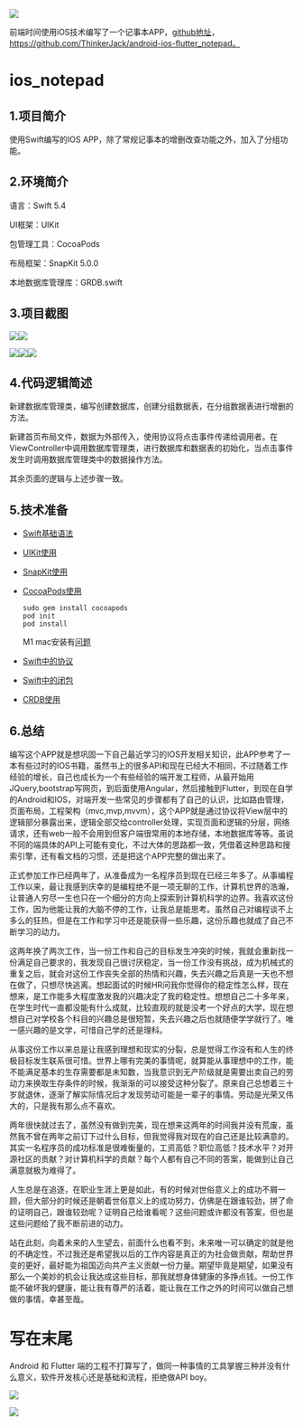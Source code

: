 ![](https://img-blog.csdnimg.cn/20211014152112852.png)

前端时间使用iOS技术编写了一个记事本APP，[github地址](https://github.com/ThinkerJack/android-ios-flutter_notepad)，https://github.com/ThinkerJack/android-ios-flutter_notepad。

# ios_notepad

## 1.项目简介

使用Swift编写的IOS APP，除了常规记事本的增删改查功能之外，加入了分组功能。

## 2.环境简介

语言：Swift 5.4

UI框架：UIKit

包管理工具：CocoaPods

布局框架：SnapKit 5.0.0

本地数据库管理库：GRDB.swift

## 3.项目截图

![](https://img-blog.csdnimg.cn/56b9067b42d64e0790bd8dce4755082a.png)![](https://img-blog.csdnimg.cn/b9eaa8f15e22495ba23a459167b9294c.png)

![](https://img-blog.csdnimg.cn/3f36ad8153c14385a00aba8fbce730ba.png)![](https://img-blog.csdnimg.cn/3474e1c07636435f88409bea199596d8.png)![](https://img-blog.csdnimg.cn/e4e83d9a8a43436d9bf1673cb3fef2f4.png)

## 4.代码逻辑简述

新建数据库管理类，编写创建数据库，创建分组数据表，在分组数据表进行增删的方法。

新建首页布局文件，数据为外部传入，使用协议将点击事件传递给调用者。在ViewController中调用数据库管理类，进行数据库和数据表的初始化，当点击事件发生时调用数据库管理类中的数据操作方法。

其余页面的逻辑与上述步骤一致。

## 5.技术准备

- [Swift基础语法](https://docs.swift.org/swift-book/GuidedTour/GuidedTour.html)

- [UIKit使用](https://developer.apple.com/documentation/uikit/)

- [SnapKit使用](http://snapkit.io/docs/)

- [CocoaPods使用](https://cocoapods.org/)

  ```
  sudo gem install cocoapods
  pod init
  pod install
  ```

  M1 mac安装有[问题](https://github.com/CocoaPods/CocoaPods/issues/10723)

- [Swift中的协议](https://docs.swift.org/swift-book/LanguageGuide/Protocols.html)

- [Swift中的闭包](https://docs.swift.org/swift-book/LanguageGuide/Closures.html)

- [CRDB使用](https://github.com/groue/GRDB.swift)

## 6.总结

编写这个APP就是想巩固一下自己最近学习的IOS开发相关知识，此APP参考了一本有些过时的IOS书籍，虽然书上的很多API和现在已经大不相同，不过随着工作经验的增长，自己也成长为一个有些经验的端开发工程师，从最开始用JQuery,bootstrap写网页，到后面使用Angular，然后接触到Flutter，到现在自学的Android和IOS，对端开发一些常见的步骤都有了自己的认识，比如路由管理，页面布局，工程架构（mvc,mvp,mvvm），这个APP就是通过协议将View层中的逻辑部分暴露出来，逻辑全部交给controller处理，实现页面和逻辑的分层，网络请求，还有web一般不会用到但客户端很常用的本地存储，本地数据库等等。虽说不同的端具体的API上可能有变化，不过大体的思路都一致，凭借着这种思路和搜索引擎，还有看文档的习惯，还是把这个APP完整的做出来了。

正式参加工作已经两年了，从准备成为一名程序员到现在已经三年多了。从事编程工作以来，最让我感到庆幸的是编程绝不是一项无聊的工作，计算机世界的浩瀚，让普通人穷尽一生也只在一个细分的方向上探索到计算机科学的边界。我喜欢这份工作，因为他能让我的大脑不停的工作，让我总是能思考。虽然自己对编程谈不上多么的狂热，但是在工作和学习中还是能获得一些乐趣，这份乐趣也就成了自己不断学习的动力。

这两年换了两次工作，当一份工作和自己的目标发生冲突的时候，我就会重新找一份满足自己要求的，我发现自己很讨厌稳定，当一份工作没有挑战，成为机械式的重复之后，就会对这份工作丧失全部的热情和兴趣，失去兴趣之后真是一天也不想在做了，只想尽快逃离。想起面试的时候HR问我你觉得你的稳定性怎么样，现在想来，是工作能多大程度激发我的兴趣决定了我的稳定性。想想自己二十多年来，在学生时代一直都没能有什么成就，比较直观的就是没考一个好点的大学，现在想想自己对学校各个科目的兴趣总是很短暂，失去兴趣之后也就随便学学就行了。唯一感兴趣的是文学，可惜自己学的还是理科。

从事这份工作以来总是让我感到理想和现实的分裂，总是觉得工作没有和人生的终极目标发生联系很可惜。世界上哪有完美的事情呢，就算能从事理想中的工作，能不能满足基本的生存需要都是未知数，当我意识到无产阶级就是需要出卖自己的劳动力来换取生存条件的时候，我渐渐的可以接受这种分裂了。原来自己总想着三十岁就退休，逐渐了解实际情况后才发现劳动可能是一辈子的事情。劳动是光荣又伟大的，只是我有那么点不喜欢。

两年很快就过去了，虽然没有做到完美，现在想来这两年的时间我并没有荒废，虽然我不曾在两年之前订下过什么目标，但我觉得我对现在的自己还是比较满意的。其实一名程序员的成功标准是很难衡量的，工资高低？职位高低？技术水平？对开源社区的贡献？对计算机科学的贡献？每个人都有自己不同的答案，能做到让自己满意就极为难得了。

人生总是在追逐，在职业生涯上更是如此，有的时候对世俗意义上的成功不屑一顾，但大部分的时候还是朝着世俗意义上的成功努力，仿佛是在跟谁较劲，拼了命的证明自己，跟谁较劲呢？证明自己给谁看呢？这些问题或许都没有答案，但也是这些问题给了我不断前进的动力。

站在此刻，向着未来的人生望去，前面什么也看不到，未来唯一可以确定的就是他的不确定性，不过我还是希望我以后的工作内容是真正的为社会做贡献，帮助世界变的更好，最好能为祖国迈向共产主义贡献一份力量。期望毕竟是期望，如果没有那么一个美妙的机会让我达成这些目标，那我就想身体健康的多挣点钱。一份工作能不破坏我的健康，能让我有尊严的活着，能让我在工作之外的时间可以做自己想做的事情，幸甚至哉。

# 写在末尾

Android 和 Flutter 端的工程不打算写了，做同一种事情的工具掌握三种并没有什么意义，软件开发核心还是基础和流程，拒绝做API boy。

![](https://img-blog.csdnimg.cn/c66cc07b674c424ba11ec6825e22a640.png)

![](https://img-blog.csdnimg.cn/46f9ed15f914479ab130d47e9578e721.png)
